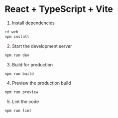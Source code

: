 # React + TypeScript + Vite

1. Install dependencies

```bash
cd web
npm install
```

2. Start the development server

```bash
npm run dev
```

3. Build for production

```bash
npm run build
```
4. Preview the production build

```bash
npm run preview
```
5. Lint the code

```bash
npm run lint
```
